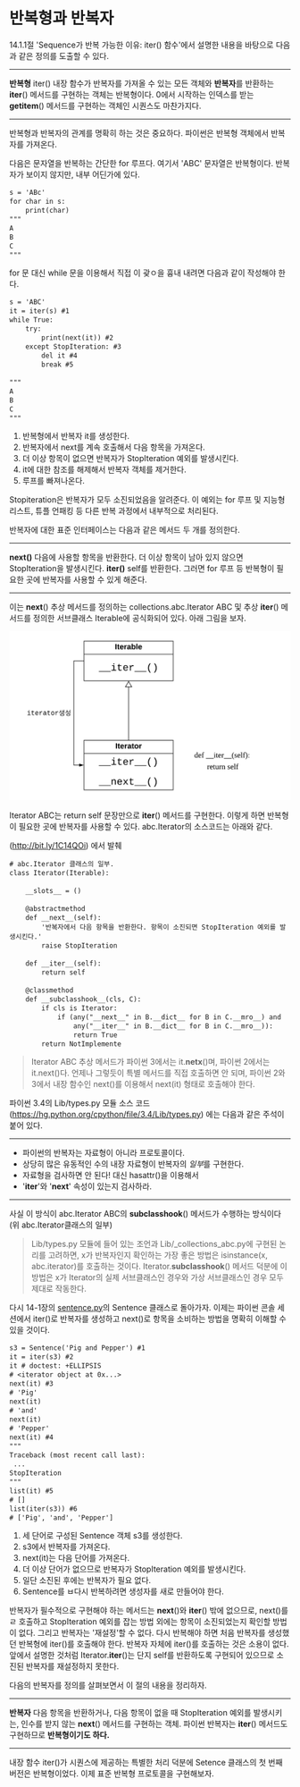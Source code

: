 <!-- 
- [UML클래스전략패턴](https://github.com/hyeonDD/fluent_python/blob/master/Part14/ex14-2/UML_class_diagram.png)
 -->
# 반복형과 반복자

14.1.1절 'Sequence가 반복 가능한 이유: iter() 함수'에서 설명한 내용을 바탕으로 다음과 같은 정의를 도출할 수 있다.

---

**반복형**
iter() 내장 함수가 반복자를 가져올 수 있는 모든 객체와 **반복자**를 반환하는 __iter__() 메서드를 구현하는 객체는 반복형이다. 0에서 시작하는 인덱스를 받는 __getitem__() 메서드를 구현하는 객체인 시퀀스도 마찬가지다.

---

반복형과 반복자의 관계를 명확히 하는 것은 중요하다. 파이썬은 반복형 객체에서 반복자를 가져온다.

다음은 문자열을 반복하는 간단한 for 루프다. 여기서 'ABC' 문자열은 반복형이다. 반복자가 보이지 않지만, 내부 어딘가에 있다.
```
s = 'ABc'
for char in s:
    print(char)
"""
A
B
C
"""
```
for 문 대신 while 문을 이용해서 직접 이 괒ㅇ을 흉내 내려면 다음과 같이 작성해야 한다.
```
s = 'ABC'
it = iter(s) #1
while True:
    try:
        print(next(it)) #2
    except StopIteration: #3
        del it #4
        break #5

"""
A
B
C
"""
```
1. 반복형에서 반복자 it를 생성한다.
2. 반복자에서 next를 계속 호출해서 다음 항목을 가져온다.
3. 더 이상 항목이 없으면 반복자가 StopIteration 예외를 발생시킨다.
4. it에 대한 참조를 해제해서 반복자 객체를 제거한다.
5. 루프를 빠져나온다.

Stopiteration은 반복자가 모두 소진되었음을 알려준다. 이 예외는 for 루프 및 지능형 리스트, 튜플 언패킹 등 다른 반복 과정에서 내부적으로 처리된다.

반복자에 대한 표준 인터페이스는 다음과 같은 메서드 두 개를 정의한다.

---

**__next__()**
다음에 사용할 항목을 반환한다. 더 이상 항목이 남아 있지 않으면 StopIteration을 발생시킨다.
**__iter__()**
self를 반환한다. 그러면 for 루프 등 반복형이 필요한 곳에 반복자를 사용할 수 있게 해준다.

---
이는 __next__() 추상 메서드를 정의하는 collections.abc.Iterator ABC 및 추상 __iter__() 메서드를 정의한 서브클래스 Iterable에 공식화되어 있다. 아래 그림을 보자.

![Iterable, Iterator ABC추상메서드](https://github.com/hyeonDD/fluent_python/blob/master/Part14/ex14-2/iter.png)

Iterator ABC는 return self 문장만으로 __iter__() 메서드를 구현한다. 이렇게 하면 반복형이 필요한 곳에 반복자를 사용할 수 있다. abc.Iterator의 소스코드는 아래와 같다.

(http://bit.ly/1C14QOi) 에서 발췌
```
# abc.Iterator 클래스의 일부.
class Iterator(Iterable):

    __slots__ = ()

    @abstractmethod
    def __next__(self):
        '반복자에서 다음 항목을 반환한다. 항목이 소진되면 StopIteration 예외를 발생시킨다.'
        raise StopIteration

    def __iter__(self):
        return self

    @classmethod
    def __subclasshook__(cls, C):        
        if cls is Iterator:
            if (any("__next__" in B.__dict__ for B in C.__mro__) and
                any("__iter__" in B.__dict__ for B in C.__mro__)):
                return True
        return NotImplemente
```
> Iterator ABC 추상 메서드가 파이썬 3에서는 it.__netx__()며, 파이썬 2에서는 it.next()다. 언제나 그렇듯이 특별 메서드를 직접 호출하면 안 되며, 파이썬 2와 3에서 내장 함수인 next()를 이용해서 next(it) 형태로 호출해야 한다.

파이썬 3.4의 Lib/types.py 모듈 소스 코드 (https://hg.python.org/cpython/file/3.4/Lib/types.py) 에는 다음과 같은 주석이 붙어 있다.

---

- 파이썬의 반복자는 자료형이 아니라 프로토콜이다.
- 상당히 많은 유동적인 수의 내장 자료형이 반복자의 *일부*를 구현한다.
- 자료형을 검사하면 안 된다! 대신 hasattr()을 이용해서
- '__iter__'와 '__next__' 속성이 있는지 검사하라.

---

사실 이 방식이 abc.Iterator ABC의 __subclasshook__() 메서드가 수행하는 방식이다 (위 abc.Iterator클래스의 일부)
> Lib/types.py 모듈에 들어 있는 조언과 Lib/_collections_abc.py에 구현된 논리를 고려하면, x가 반복자인지 확인하는 가장 좋은 방법은 isinstance(x, abc.iterator)를 호출하는 것이다. Iterator.__subclasshook__() 메서드 덕분에 이 방법은 x가 Iterator의 실제 서브클래스인 경우와 가상 서브클래스인 경우 모두 제대로 작동한다.

다시 14-1장의 [sentence.py](https://github.com/hyeonDD/fluent_python/blob/master/Part14/ex14-1/sentence.py)의 Sentence 클래스로 돌아가자. 이제는 파이썬 콘솔 세션에서 iter()로 반복자를 생성하고 next()로 항목을 소비하는 방법을 명확히 이해할 수 있을 것이다.
```
s3 = Sentence('Pig and Pepper') #1
it = iter(s3) #2
it # doctest: +ELLIPSIS
# <iterator object at 0x...>
next(it) #3
# 'Pig'
next(it)
# 'and'
next(it)
# 'Pepper'
next(it) #4
"""
Traceback (most recent call last):
 ...
StopIteration
"""
list(it) #5
# []
list(iter(s3)) #6
# ['Pig', 'and', 'Pepper']
```
1. 세 단어로 구성된 Sentence 객체 s3를 생성한다.
2. s3에서 반복자를 가져온다.
3. next(it)는 다음 단어를 가져온다.
4. 더 이상 단어가 없으므로 반복자가 StopIteration 예외를 발생시킨다.
5. 일단 소진된 후에는 반복자가 필요 없다.
6. Sentence를 ㅂ다시 반복하려면 생성자를 새로 만들어야 한다.

반복자가 필수적으로 구현해야 하는 메서드는 __next__()와 __iter__() 밖에 없으므로, next()를ㄹ 호출하고 StopIteration 예외를 잡는 방법 외에는 항목이 소진되었는지 확인할 방법이 없다. 그리고 반복자는 '재설정'할 수 없다. 다시 반복해야 하면 처음 반복자를 생성했던 반복형에 iter()를 호출해야 한다. 반복자 자체에 iter()를 호출하는 것은 소용이 없다. 앞에서 설명한 것처럼 Iterator.__iter__()는 단지 self를 반환하도록 구현되어 있으므로 소진된 반복자를 재설정하지 못한다.

다음의 반복자를 정의를 살펴보면서 이 절의 내용을 정리하자.

---

**반복자**
다음 항목을 반환하거나, 다음 항목이 없을 때 StopIteration 예외를 발생시키는, 인수를 받지 않는 __next__() 메서드를 구현하는 객체. 파이썬 반복자는 __iter__() 메서드도 구현하므로 **반복형이기도 하다.**

---

내장 함수 iter()가 시퀀스에 제공하는 특별한 처리 덕분에 Setence 클래스의 첫 번째 버전은 반복형이었다. 이제 표준 반복형 프로토콜을 구현해보자.